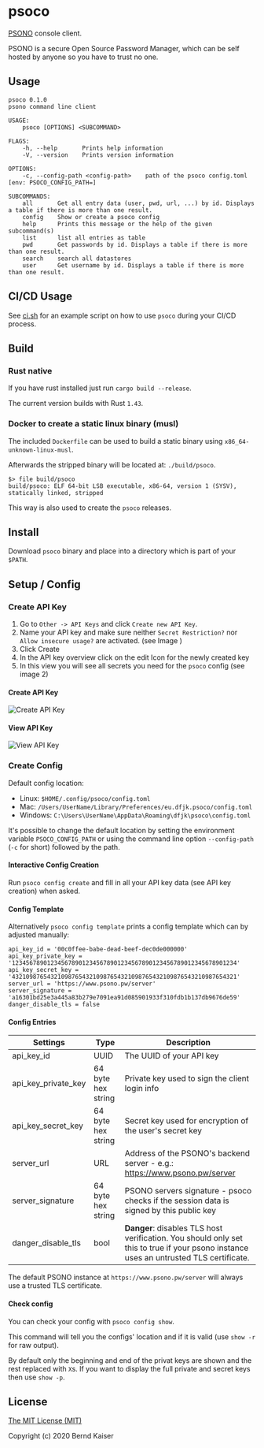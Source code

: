 # psoco

[PSONO](https://psono.com/) console client.

PSONO is a secure Open Source Password Manager, which can be self hosted by anyone so you have to trust no one.

## Usage

```
psoco 0.1.0
psono command line client

USAGE:
    psoco [OPTIONS] <SUBCOMMAND>

FLAGS:
    -h, --help       Prints help information
    -V, --version    Prints version information

OPTIONS:
    -c, --config-path <config-path>    path of the psoco config.toml [env: PSOCO_CONFIG_PATH=]

SUBCOMMANDS:
    all       Get all entry data (user, pwd, url, ...) by id. Displays a table if there is more than one result.
    config    Show or create a psoco config
    help      Prints this message or the help of the given subcommand(s)
    list      list all entries as table
    pwd       Get passwords by id. Displays a table if there is more than one result.
    search    search all datastores
    user      Get username by id. Displays a table if there is more than one result.
```

## CI/CD Usage

See [ci.sh](./examples/ci.sh) for an example script on how to use `psoco` during your CI/CD process.

## Build

### Rust native

If you have rust installed just run `cargo build --release`.

The current version builds with Rust `1.43`.

### Docker to create a static linux binary (musl)

The included `Dockerfile` can be used to build a static binary using `x86_64-unknown-linux-musl`.

Afterwards the stripped binary will be located at: `./build/psoco`.

```
$> file build/psoco
build/psoco: ELF 64-bit LSB executable, x86-64, version 1 (SYSV), statically linked, stripped
```

This way is also used to create the `psoco` releases.

## Install

Download `psoco` binary and place into a directory which is part of your `$PATH`.

## Setup / Config

### Create API Key

1. Go to `Other -> API Keys` and click `Create new API Key`.
2. Name your API key and make sure neither `Secret Restriction?` nor `Allow insecure usage?` are activated. (see Image )
3. Click Create
4. In the API key overview click on the edit Icon for the newly created key
5. In this view you will see all secrets you need for the `psoco` config (see image 2)

#### Create API Key

![Create API Key](./images/create_api_key.png "Create API Key")

#### View API Key

![View API Key](./images/view_api_key_secrets.png "View API Key")

### Create Config

Default config location:

-   Linux: `$HOME/.config/psoco/config.toml`
-   Mac: `/Users/UserName/Library/Preferences/eu.dfjk.psoco/config.toml`
-   Windows: `C:\Users\UserName\AppData\Roaming\dfjk\psoco\config.toml`

It's possible to change the default location by setting the environment variable `PSOCO_CONFIG_PATH` or using the command line option `--config-path` (`-c` for short) followed by the path.

#### Interactive Config Creation

Run `psoco config create` and fill in all your API key data (see API key creation) when asked.

#### Config Template

Alternatively `psoco config template` prints a config template which can by adjusted manually:

```
api_key_id = '00c0ffee-babe-dead-beef-dec0de000000'
api_key_private_key = '1234567890123456789012345678901234567890123456789012345678901234'
api_key_secret_key = '4321098765432109876543210987654321098765432109876543210987654321'
server_url = 'https://www.psono.pw/server'
server_signature = 'a16301bd25e3a445a83b279e7091ea91d085901933f310fdb1b137db9676de59'
danger_disable_tls = false
```

#### Config Entries

| Settings            | Type               | Description                                                                                                                            |
| ------------------- | ------------------ | -------------------------------------------------------------------------------------------------------------------------------------- |
| api_key_id          | UUID               | The UUID of your API key                                                                                                               |
| api_key_private_key | 64 byte hex string | Private key used to sign the client login info                                                                                         |
| api_key_secret_key  | 64 byte hex string | Secret key used for encryption of the user's secret key                                                                                |
| server_url          | URL                | Address of the PSONO's backend server - e.g.: https://www.psono.pw/server                                                              |
| server_signature    | 64 byte hex string | PSONO servers signature - psoco checks if the session data is signed by this public key                                                |
| danger_disable_tls  | bool               | **Danger**: disables TLS host verification. You should only set this to true if your psono instance uses an untrusted TLS certificate. |

The default PSONO instance at `https://www.psono.pw/server` will always use a trusted TLS certificate.

#### Check config

You can check your config with `psoco config show`.

This command will tell you the configs' location and if it is valid (use `show -r` for raw output).

By default only the beginning and end of the privat keys are shown and the rest replaced with `X`s. If you want to display the full private and secret keys then use `show -p`.

## License

[The MIT License (MIT)](https://opensource.org/licenses/MIT)

Copyright (c) 2020 Bernd Kaiser
